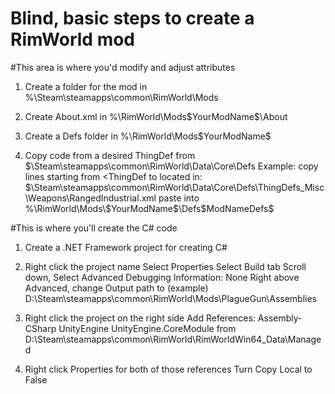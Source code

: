 # Blind, basic steps to create a RimWorld mod

#This area is where you'd modify and adjust attributes
1. Create a folder for the mod in %\Steam\steamapps\common\RimWorld\Mods

2. Create About.xml in %\RimWorld\Mods\$YourModName$\About

3. Create a Defs folder in %\RimWorld\Mods\$YourModName$

4. Copy code from a desired ThingDef from $\Steam\steamapps\common\RimWorld\Data\Core\Defs
	Example: copy lines starting from <ThingDef to </ThingDef> located in: $\Steam\steamapps\common\RimWorld\Data\Core\Defs\ThingDefs_Misc\Weapons\RangedIndustrial.xml
		paste into %\RimWorld\Mods\$YourModName$\Defs\$ModNameDefs$
		
#This is where you'll create the C# code
1. Create a .NET Framework project for creating C#

2. Right click the project name
	Select Properties
		Select Build tab
			Scroll down, Select Advanced
				Debugging Information: None
			Right above Advanced, change Output path to (example) D:\Steam\steamapps\common\RimWorld\Mods\PlagueGun\Assemblies
3. Right click the project on the right side
	Add References:
		Assembly-CSharp
		UnityEngine
		UnityEngine.CoreModule
	from D:\Steam\steamapps\common\RimWorld\RimWorldWin64_Data\Managed
4. Right click Properties for both of those references
	Turn Copy Local to False